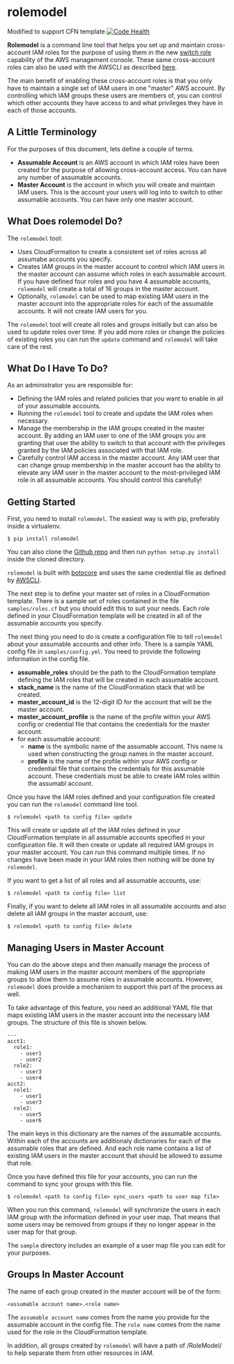 rolemodel
=========
Modified to support CFN template
[![Code Health](https://landscape.io/github/scopely-devops/rolemodel/master/landscape.svg)](https://landscape.io/github/scopely-devops/rolemodel/master)

**Rolemodel** is a command line tool that helps you set up and maintain
cross-account IAM roles for the purpose of using them in the new
[switch role](https://aws.amazon.com/blogs/aws/new-cross-account-access-in-the-aws-management-console/)
capability of the AWS management console.  These same cross-account roles
can also be used with the AWSCLI as described
[here](http://lexical.scopely.com/2015/01/09/switching-roles/).

The main benefit of enabling these cross-account roles is that you only
have to maintain a single set of IAM users in one "master" AWS account.
By controlling which IAM groups these users are members of, you can control
which other accounts they have access to and what privileges they have
in each of those accounts.

A Little Terminology
--------------------

For the purposes of this document, lets define a couple of terms.

* **Assumable Account** is an AWS account in which IAM roles have been created
  for the purpose of allowing cross-account access.  You can have any number of
  assumable accounts.
* **Master Account** is the account in which you will create and maintain IAM
  users.  This is the account your users will log into to switch to other
  assumable accounts.  You can have only one master account.

What Does rolemodel Do?
-----------------------

The ``rolemodel`` tool:

* Uses CloudFormation to create a consistent set of roles across all assumabe
  accounts you specify.
* Creates IAM groups in the master account to control which IAM users in the
  master account can assume which roles in each assumable account.  If you
  have defined four roles and you have 4 assumable accounts, ``rolemodel`` will
  create a total of 16 groups in the master account.
* Optionally, ``rolemodel`` can be used to map existing IAM users in the
  master account into the appropriate roles for each of the assumable
  accounts.  It will not create IAM users for you.

The ``rolemodel`` tool will create all roles and groups initially but can also
be used to update roles over time.  If you add more roles or change the
policies of existing roles you can run the ``update`` command and ``rolemodel``
will take care of the rest.

What Do I Have To Do?
---------------------

As an administrator you are responsible for:

* Defining the IAM roles and related policies that you want to enable in all of
  your assumable accounts.
* Running the ``rolemodel`` tool to create and update the IAM roles when
  necessary.
* Manage the membership in the IAM groups created in the master account.  By
  adding an IAM user to one of the IAM groups you are granting that user the
  ability to switch to that account with the privileges granted by the IAM
  policies associated with that IAM role.
* Carefully control IAM access in the master account.  Any IAM user that can
  change group membership in the master account has the ability to elevate any
  IAM user in the master account to the most-privileged IAM role in all
  assumable accounts.  You should control this carefully!

Getting Started
---------------

First, you need to install ``rolemodel``.  The easiest way is with pip,
preferably inside a virtualenv.

    $ pip install rolemodel

You can also clone the
[Github repo](https://github.com/scopely-devops/rolemodel) and then run
``python setup.py install`` inside the cloned directory.

``rolemodel`` is built with [botocore](https://github.com/boto/botocore) and
uses the same credential file as defined by
[AWSCLI](https://github.com/aws/aws-cli).

The next step is to define your master set of roles in a CloudFormation
template.  There is a sample set of roles contained in the file
``samples/roles.cf`` but you should edit this to suit your needs.  Each role
defined in your CloudFormation template will be created in all of the assumable
accounts you specify.

The next thing you need to do is create a configuration file to tell
``rolemodel`` about your assumable accounts and other info.  There is a sample
YAML config file in ``samples/config.yml``.  You need to provide the following
information in the config file.

* **assumable_roles** should be the path to the CloudFormation template
  defining the IAM roles that will be created in each assumable account.
* **stack_name** is the name of the CloudFormation stack that will be created.
* **master_account_id** is the 12-digit ID for the account that will be the
  master account.
* **master_account_profile** is the name of the profile within your AWS config
  or credential file that contains the credentials for the master account.
* for each assumable account:
    * **name** is the symbolic name of the assumable account.  This name is used
    when constructing the group names in the master account.
    * **profile** is the name of the profile within your AWS config or
    credential file that contains the credentials for this assumable account.
    These credentials must be able to create IAM roles within the assumabl
    account.

Once you have the IAM roles defined and your configuration file created you can
run the ``rolemodel`` command line tool.

    $ rolemodel <path to config file> update

This will create or update all of the IAM roles defined in your CloudFormation
template in all assumable accounts specified in your configuration file.  It
will then create or update all required IAM groups in your master account.  You
can run this command multiple times.  If no changes have been made in your IAM
roles then nothing will be done by ``rolemodel``.

If you want to get a list of all roles and all assumable accounts, use:

    $ rolemodel <path to config file> list

Finally, if you want to delete all IAM roles in all assumable accounts and also
delete all IAM groups in the master account, use:

    $ rolemodel <path to config file> delete

Managing Users in Master Account
--------------------------------

You can do the above steps and then manually manage the process of making IAM
users in the master account members of the appropriate groups to allow them to
assume roles in assumable accounts.  However, ``rolemodel`` does provide a
mechanism to support this part of the process as well.

To take advantage of this feature, you need an additional YAML file that maps
existing IAM users in the master account into the necessary IAM groups.  The
structure of this file is shown below.

    ---
    acct1:
      role1:
        - user1
        - user2
      role2:
        - user3
        - user4
    acct2:
      role1:
        - user1
        - user3
      role2:
        - user5
        - user6

The main keys in this dictionary are the names of the assumable accounts.
Within each of the accounts are additionaly dictionaries for each of the
assumable roles that are defined.  And each role name contains a list of
existing IAM users in the master account that should be allowed to assume that
role.

Once you have defined this file for your accounts, you can run the command to
sync your groups with this file.

    $ rolemodel <path to config file> sync_users <path to user map file>

When you run this command, ``rolemodel`` will synchronize the users in each IAM
group with the information defined in your user map.  That means that some
users may be removed from groups if they no longer appear in the user map for
that group.

The ``sample`` directory includes an example of a user map file you can edit
for your purposes.

Groups In Master Account
------------------------

The name of each group created in the master account will be of the form:

    <assumable account name>.<role name>

The ``assumable account name`` comes from the name you provide for the
assumable account in the config file.  The ``role name`` comes from the name
used for the role in the CloudFormation template.

In addition, all groups created by ``rolemodel`` will have a path of
/RoleModel/ to help separate them from other resources in IAM.
